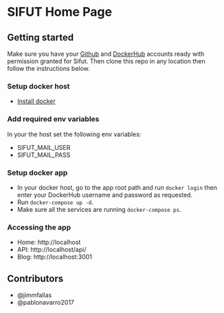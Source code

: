 # SIFUT Home Page

## Getting started

Make sure you have your [Github](https://github.com/) and [DockerHub](https://hub.docker.com/) accounts ready with permission granted for Sifut. Then clone this repo in any location then follow the instructions below.

### Setup docker host
- [Install docker](http://docs.docker.com/installation)

### Add required env variables
In your the host set the following env variables:
- SIFUT_MAIL_USER
- SIFUT_MAIL_PASS

### Setup docker app
- In your docker host, go to the app root path and run ```docker login``` then enter your DockerHub username and password as requested.
- Run ```docker-compose up -d```.
- Make sure all the services are running ```docker-compose ps```.

### Accessing the app
- Home: http://localhost
- API: http://localhost/api/
- Blog: http://localhost:3001

## Contributors
- @jimmfallas
- @pablonavarro2017
